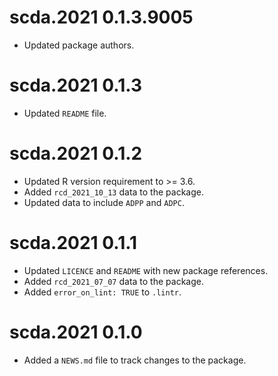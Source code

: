 # scda.2021 0.1.3.9005

* Updated package authors.

# scda.2021 0.1.3

* Updated `README` file.

# scda.2021 0.1.2

* Updated R version requirement to >= 3.6.
* Added `rcd_2021_10_13` data to the package.
* Updated data to include `ADPP` and `ADPC`.

# scda.2021 0.1.1

* Updated `LICENCE` and `README` with new package references.
* Added `rcd_2021_07_07` data to the package.
* Added `error_on_lint: TRUE` to `.lintr`.

# scda.2021 0.1.0

* Added a `NEWS.md` file to track changes to the package.
